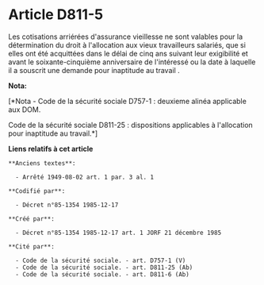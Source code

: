 # Article D811-5

Les cotisations arriérées d'assurance vieillesse ne sont valables pour la détermination du droit à l'allocation aux vieux
travailleurs salariés, que si elles ont été acquittées dans le délai de cinq ans suivant leur exigibilité et avant le
soixante-cinquième anniversaire de l'intéressé ou la date à laquelle il a souscrit une demande pour inaptitude au
travail     .

**Nota:**

[*Nota - Code de la sécurité sociale D757-1 : deuxieme alinéa applicable aux DOM.

Code de la sécurité sociale D811-25 : dispositions applicables à l'allocation pour inaptitude au travail.*]

**Liens relatifs à cet article**

	**Anciens textes**:

	  - Arrêté 1949-08-02 art. 1 par. 3 al. 1

	**Codifié par**:

	  - Décret n°85-1354 1985-12-17

	**Créé par**:

	  - Décret n°85-1354 1985-12-17 art. 1 JORF 21 décembre 1985

	**Cité par**:

	  - Code de la sécurité sociale. - art. D757-1 (V)
	  - Code de la sécurité sociale. - art. D811-25 (Ab)
	  - Code de la sécurité sociale. - art. D811-6 (Ab)
